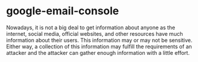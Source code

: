 # google-email-console
Nowadays, it is not a big deal to get information about anyone as the internet, social media, official websites, and other resources have much information about their users. This information may or may not be sensitive. Either way, a collection of this information may fulfill the requirements of an attacker and the attacker can gather enough information with a little effort.
